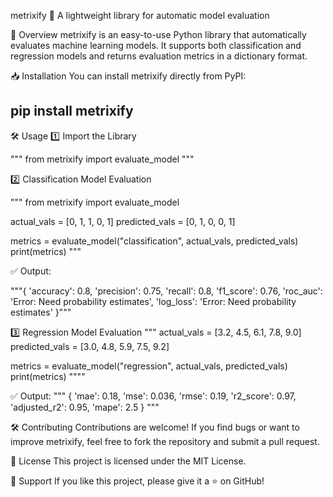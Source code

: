 metrixify 🚀
A lightweight library for automatic model evaluation

📌 Overview
metrixify is an easy-to-use Python library that automatically evaluates machine learning models. It supports both classification and regression models and returns evaluation metrics in a dictionary format.

📥 Installation
You can install metrixify directly from PyPI:

## pip install metrixify 

🛠 Usage
1️⃣ Import the Library

""" from metrixify import evaluate_model """


2️⃣ Classification Model Evaluation

""" from metrixify import evaluate_model

actual_vals = [0, 1, 1, 0, 1]
predicted_vals = [0, 1, 0, 0, 1]

metrics = evaluate_model("classification", actual_vals, predicted_vals)
print(metrics) """


✅ Output:

"""{
    'accuracy': 0.8,
    'precision': 0.75,
    'recall': 0.8,
    'f1_score': 0.76,
    'roc_auc': 'Error: Need probability estimates',
    'log_loss': 'Error: Need probability estimates'
}"""

3️⃣ Regression Model Evaluation
"""
actual_vals = [3.2, 4.5, 6.1, 7.8, 9.0]
predicted_vals = [3.0, 4.8, 5.9, 7.5, 9.2]

metrics = evaluate_model("regression", actual_vals, predicted_vals)
print(metrics)
""""

✅ Output:
"""
{
    'mae': 0.18,
    'mse': 0.036,
    'rmse': 0.19,
    'r2_score': 0.97,
    'adjusted_r2': 0.95,
    'mape': 2.5
}
"""


🛠 Contributing
Contributions are welcome! If you find bugs or want to improve metrixify, feel free to fork the repository and submit a pull request.

📜 License
This project is licensed under the MIT License.

🌟 Support
If you like this project, please give it a ⭐ on GitHub!

